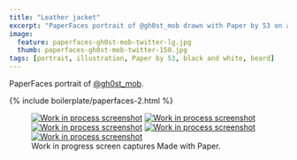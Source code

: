 ```yaml
---
title: "Leather jacket"
excerpt: "PaperFaces portrait of @gh0st_mob drawn with Paper by 53 on an iPad."
image: 
  feature: paperfaces-gh0st-mob-twitter-lg.jpg
  thumb: paperfaces-gh0st-mob-twitter-150.jpg
tags: [portrait, illustration, Paper by 53, black and white, beard]
---
```


PaperFaces portrait of [@gh0st_mob](http://twitter.com/gh0st_mob).

{% include boilerplate/paperfaces-2.html %}

<figure class="third">
	<a href="{{ site.url }}/images/paperfaces-gh0st-mob-process-1-lg.jpg"><img src="{{ site.url }}/images/paperfaces-gh0st-mob-process-1-600.jpg" alt="Work in process screenshot"></a>
	<a href="{{ site.url }}/images/paperfaces-gh0st-mob-process-2-lg.jpg"><img src="{{ site.url }}/images/paperfaces-gh0st-mob-process-2-600.jpg" alt="Work in process screenshot"></a>
	<a href="{{ site.url }}/images/paperfaces-gh0st-mob-process-3-lg.jpg"><img src="{{ site.url }}/images/paperfaces-gh0st-mob-process-3-600.jpg" alt="Work in process screenshot"></a>
	<a href="{{ site.url }}/images/paperfaces-gh0st-mob-process-4-lg.jpg"><img src="{{ site.url }}/images/paperfaces-gh0st-mob-process-4-600.jpg" alt="Work in process screenshot"></a>
	<a href="{{ site.url }}/images/paperfaces-gh0st-mob-process-5-lg.jpg"><img src="{{ site.url }}/images/paperfaces-gh0st-mob-process-5-600.jpg" alt="Work in process screenshot"></a>
	<figcaption>Work in progress screen captures Made with Paper.</figcaption>
</figure>